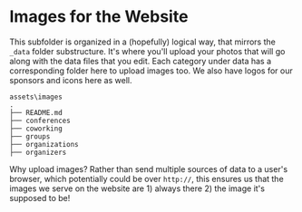 # Images for the Website

This subfolder is organized in a (hopefully) logical way, that mirrors the `_data` folder substructure. It's where you'll upload your photos that will go along with the data files that you edit. Each category under data has a corresponding folder here to upload images too. We also have logos for our sponsors and icons here as well.

```
assets\images
.
├── README.md
├── conferences
├── coworking
├── groups
├── organizations
├── organizers
```

Why upload images? Rather than send multiple sources of data to a user's browser, which potentially could be over `http://`, this ensures us that the images we serve on the website are 1) always there 2) the image it's supposed to be!